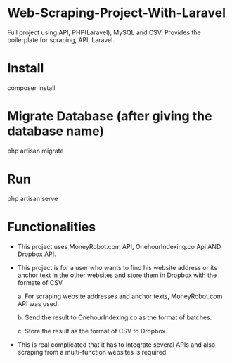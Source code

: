 # Web-Scraping-Project-With-Laravel
Full project using API, PHP(Laravel), MySQL and CSV.
Provides the boilerplate for scraping, API, Laravel.

# Install
composer install

# Migrate Database (after giving the database name)
php artisan migrate

# Run
php artisan serve

# Functionalities
- This project uses MoneyRobot.com API, OnehourIndexing.co Api AND Dropbox API.
- This project is for a user who wants to find his website address or its anchor text in the other websites and store them in Dropbox with the formate of CSV.

    a. For scraping website addresses and anchor texts, MoneyRobot.com API was used.
    
    b. Send the result to OnehourIndexing.co as the format of batches.
    
    c. Store the result as the format of CSV to Dropbox.
- This is real complicated that it has to integrate several APIs and also scraping from a multi-function websites is required.
